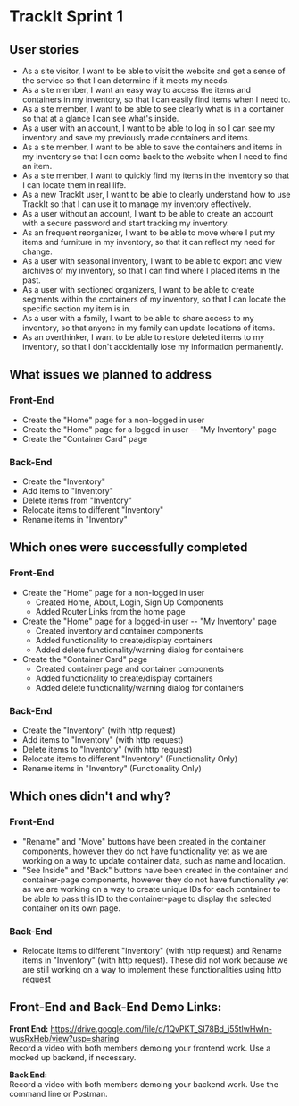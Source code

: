 # TrackIt Sprint 1
## User stories
* As a site visitor, I want to be able to visit the website and get a sense of the service so that I can determine if it meets my needs.
* As a site member, I want an easy way to access the items and containers in my inventory, so that I can easily find items when I need to.
* As a site member, I want to be able to see clearly what is in a container so that at a glance I can see what's inside.
* As a user with an account, I want to be able to log in so I can see my inventory and save my previously made containers and items.
* As a site member, I want to be able to save the containers and items in my inventory so that I can come back to the website when I need to find an item.
* As a site member, I want to quickly find my items in the inventory so that I can locate them in real life.
* As a new TrackIt user, I want to be able to clearly understand how to use TrackIt so that I can use it to manage my inventory effectively.
* As a user without an account, I want to be able to create an account with a secure password and start tracking my inventory.
* As an frequent reorganizer, I want to be able to move where I put my items and furniture in my inventory, so that it can reflect my need for change.
* As a user with seasonal inventory, I want to be able to export and view archives of my inventory, so that I can find where I placed items in the past.
* As a user with sectioned organizers, I want to be able to create segments within the containers of my inventory, so that I can locate the specific section my item is in.
* As a user with a family, I want to be able to share access to my inventory, so that anyone in my family can update locations of items.
* As an overthinker, I want to be able to restore deleted items to my inventory, so that I don't accidentally lose my information permanently.

## What issues we planned to address
### Front-End
* Create the "Home" page for a non-logged in user
* Create the "Home" page for a logged-in user -- "My Inventory" page
* Create the "Container Card" page
### Back-End
* Create the "Inventory"
* Add items to "Inventory"
* Delete items from "Inventory"
* Relocate items to different "Inventory"
* Rename items in "Inventory"

## Which ones were successfully completed
### Front-End  
* Create the "Home" page for a non-logged in user 
    * Created Home, About, Login, Sign Up Components
    * Added Router Links from the home page
* Create the "Home" page for a logged-in user -- "My Inventory" page 
    * Created inventory and container components 
    * Added functionality to create/display containers 
    * Added delete functionality/warning dialog for containers
* Create the "Container Card" page
    * Created container page and container components 
    * Added functionality to create/display containers 
    * Added delete functionality/warning dialog for containers
### Back-End
* Create the "Inventory" (with http request)
* Add items to "Inventory" (with http request)
* Delete items to "Inventory" (with http request)
* Relocate items to different "Inventory" (Functionality Only)
* Rename items in "Inventory" (Functionality Only)

## Which ones didn't and why?
### Front-End
* "Rename" and "Move" buttons have been created in the container components, however they do not have functionality yet as we are working on a way to update container data, such as name and location.
* "See Inside" and "Back" buttons have been created in the container and container-page components, however they do not have functionality yet as we are working on a way to create unique IDs for each container to be able to pass this ID to the container-page to display the selected container on its own page.

### Back-End
* Relocate items to different "Inventory" (with http request) and Rename items in "Inventory"  (with http request). These did not work because we are still working on a way to implement these functionalities using http request

## Front-End and Back-End Demo Links:  
**Front End:** https://drive.google.com/file/d/1QvPKT_SI78Bd_i55tlwHwln-wusRxHeb/view?usp=sharing  
Record a video with both members demoing your frontend work. Use a mocked up backend, if necessary.
    
**Back End:**  
Record a video with both members demoing your backend work. Use the command line or Postman.
